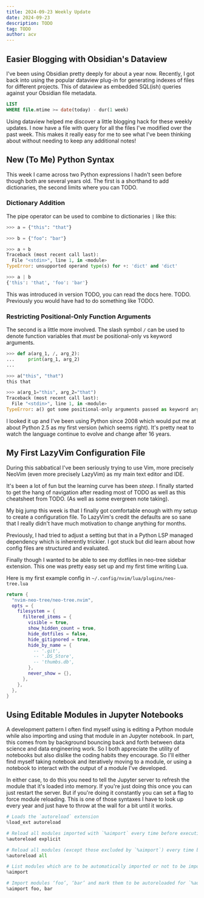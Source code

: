 ```yaml
---
title: 2024-09-23 Weekly Update
date: 2024-09-23
description: TODO
tag: TODO
author: acv
---
```


## Easier Blogging with Obsidian's Dataview

I've been using Obsidian pretty deeply for about a year now. Recently, I got back into using the popular dataview plug-in for generating indexes of files for different projects. This of dataview as embedded SQL(ish) queries against your Obsidian file metadata.

```sql
LIST
WHERE file.mtime >= date(today) - dur(1 week)
```

Using dataview helped me discover a little blogging hack for these weekly updates. I now have a file with query for all the files I've modified over the past week. This makes it really easy for me to see what I've been thinking about without needing to keep any additional notes!

## New (To Me) Python Syntax

This week I came across two Python expressions I hadn't seen before though both are several years old. The first is a shorthand to add dictionaries, the second limits where you can TODO.

### Dictionary Addition

The pipe operator can be used to combine to dictionaries `|` like this:

```python
>>> a = {"this": "that"}

>>> b = {"foo": "bar"}

>>> a + b
Traceback (most recent call last):
  File "<stdin>", line 1, in <module>
TypeError: unsupported operand type(s) for +: 'dict' and 'dict'

>>> a | b
{'this': 'that', 'foo': 'bar'}
```

This was introduced in version TODO, you can read the docs here. TODO. Previously you would have had to do something like TODO.

### Restricting Positional-Only Function Arguments

The second is a little more involved. The slash symbol `/` can be used to denote function variables that _must_ be positional-only vs keyword arguments.

```python
>>> def a(arg_1, /, arg_2):
...     print(arg_1, arg_2)
...

>>> a("this", "that")
this that

>>> a(arg_1="this", arg_2="that")
Traceback (most recent call last):
  File "<stdin>", line 1, in <module>
TypeError: a() got some positional-only arguments passed as keyword arguments: 'arg_1'
```

I looked it up and I've been using Python since 2008 which would put me at about Python 2.5 as my first version (which seems right). It's pretty neat to watch the language continue to evolve and change after 16 years.

## My First LazyVim Configuration File

During this sabbatical I've been seriously trying to use Vim, more precisely NeoVim (even more precisely LazyVim) as my main text editor and IDE.

It's been a lot of fun but the learning curve has been _steep_. I finally started to get the hang of navigation after reading most of TODO as well as this cheatsheet from TODO. (As well as some evergreen note taking).

My big jump this week is that I finally got comfortable enough with my setup to create a configuration file. To LazyVim's credit the defaults are so sane that I really didn't have much motivation to change anything for months.

Previously, I had tried to adjust a setting but that in a Python LSP managed dependency which is inherently trickier. I got stuck but did learn about how config files are structured and evaluated.

Finally though I wanted to be able to see my dotfiles in neo-tree sidebar extension. This one was pretty easy set up and my first time writing Lua.

Here is my first example config in `~/.config/nvim/lua/plugins/neo-tree.lua`

```lua
return {
  "nvim-neo-tree/neo-tree.nvim",
  opts = {
    filesystem = {
      filtered_items = {
        visible = true,
        show_hidden_count = true,
        hide_dotfiles = false,
        hide_gitignored = true,
        hide_by_name = {
          -- '.git',
          -- '.DS_Store',
          -- 'thumbs.db',
        },
        never_show = {},
      },
    },
  },
}
```

## Using Editable Modules in Jupyter Notebooks

A development pattern I often find myself using is editing a Python module while also importing and using that module in an Jupyter notebook. In part, this comes from by background bouncing back and forth between data science and data engineering work. So I both appreciate the utility of notebooks but also dislike the coding habits they encourage. So I'll either find myself taking notebook and iteratively moving to a module, or using a notebook to interact with the output of a module I've developed.

In either case, to do this you need to tell the Jupyter server to refresh the module that it's loaded into memory. If you're just doing this once you can just restart the server. But if you're doing it constantly you can set a flag to force module reloading. This is one of those syntaxes I have to look up every year and just have to throw at the wall for a bit until it works.

```python
# Loads the `autoreload` extension
%load_ext autoreload

# Reload all modules imported with `%aimport` every time before executing the Python code typed. Same as `%autoreload 1`
%autoreload explicit

# Reload all modules (except those excluded by `%aimport`) every time before executing the Python code typed. Same as `%autoreload 2`
%autoreload all

# List modules which are to be automatically imported or not to be imported.
%aimport

# Import modules ‘foo’, ‘bar’ and mark them to be autoreloaded for `%autoreload 1`
%aimport foo, bar
```
